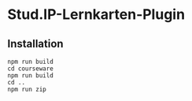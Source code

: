 # Stud.IP-Lernkarten-Plugin

## Installation

```
npm run build
cd courseware
npm run build
cd ..
npm run zip
```
